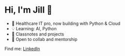 # Hi, I'm Jill 👋

- 🚀 Healthcare IT pro, now building with Python & Cloud
- 💡 Learning: AI, Python
- 🌟 Classnotes and projects 
- 🤝 Open to collab and mentorship

Find me: [LinkedIn](https://https://www.linkedin.com/in/jillsharp34119/) 
